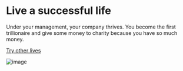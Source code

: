 # Live a successful life
Under your management, your company thrives. You become the first trillionaire and give some money to charity because you have so much money.

[Try other lives](../home.md)

![image](https://github.com/keithh9704/sep10-cyoa-stuck-in-a-video-game/assets/146886714/2ae81f8b-d1d0-4714-a3b3-6436ce3f8d9c)
